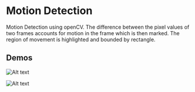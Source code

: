 # Motion Detection
Motion Detection using openCV. The difference between the pixel values of two frames accounts for motion in the frame which is then marked.
The region of movement is highlighted and bounded by rectangle.

## Demos
![Alt text](https://github.com/shivangchopra11/MotionDetection/blob/master/Demo%201.gif)

![Alt text](https://github.com/shivangchopra11/MotionDetection/blob/master/Demo%202.gif)
